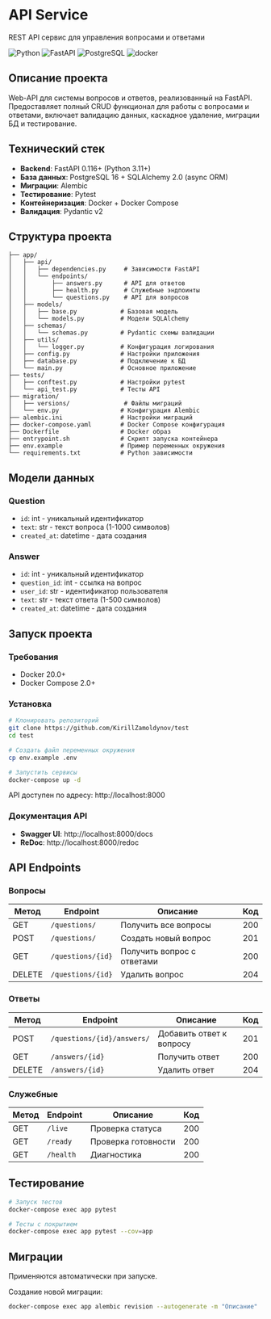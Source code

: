 # API Service

REST API сервис для управления вопросами и ответами

![Python](https://img.shields.io/badge/python-v3.11+-blue.svg)
![FastAPI](https://img.shields.io/badge/FastAPI-0.116+-green.svg)
![PostgreSQL](https://img.shields.io/badge/PostgreSQL-16+-blue.svg)
![docker](https://img.shields.io/badge/docker-ready-blue.svg)


## Описание проекта

Web-API для системы вопросов и ответов, реализованный на FastAPI. Предоставляет полный CRUD функционал для работы с вопросами и ответами, включает валидацию данных, каскадное удаление, миграции БД и тестирование.

## Технический стек

- **Backend**: FastAPI 0.116+ (Python 3.11+)
- **База данных**: PostgreSQL 16 + SQLAlchemy 2.0 (async ORM)
- **Миграции**: Alembic
- **Тестирование**: Pytest
- **Контейнеризация**: Docker + Docker Compose
- **Валидация**: Pydantic v2

## Структура проекта

```
├── app/
│   ├── api/
│   │   ├── dependencies.py     # Зависимости FastAPI
│   │   └── endpoints/
│   │       ├── answers.py      # API для ответов
│   │       ├── health.py       # Служебные эндпоинты
│   │       └── questions.py    # API для вопросов
│   ├── models/
│   │   ├── base.py            # Базовая модель
│   │   └── models.py          # Модели SQLAlchemy
│   ├── schemas/
│   │   └── schemas.py         # Pydantic схемы валидации
│   ├── utils/
│   │   └── logger.py          # Конфигурация логирования
│   ├── config.py              # Настройки приложения
│   ├── database.py            # Подключение к БД
│   └── main.py                # Основное приложение
├── tests/
│   ├── conftest.py            # Настройки pytest
│   └── api_test.py            # Тесты API
├── migration/
│   ├── versions/               # Файлы миграций
│   └── env.py                 # Конфигурация Alembic
├── alembic.ini                # Настройки миграций
├── docker-compose.yaml        # Docker Compose конфигурация
├── Dockerfile                 # Docker образ
├── entrypoint.sh              # Скрипт запуска контейнера
├── env.example                # Пример переменных окружения
└── requirements.txt           # Python зависимости
```

## Модели данных

### Question
- `id`: int - уникальный идентификатор
- `text`: str - текст вопроса (1-1000 символов)
- `created_at`: datetime - дата создания

### Answer
- `id`: int - уникальный идентификатор  
- `question_id`: int - ссылка на вопрос
- `user_id`: str - идентификатор пользователя
- `text`: str - текст ответа (1-500 символов)
- `created_at`: datetime - дата создания

## Запуск проекта

### Требования
- Docker 20.0+
- Docker Compose 2.0+

### Установка

```bash
# Клонировать репозиторий
git clone https://github.com/KirillZamoldynov/test
cd test

# Создать файл переменных окружения
cp env.example .env

# Запустить сервисы
docker-compose up -d
```

API доступен по адресу: http://localhost:8000

### Документация API

- **Swagger UI**: http://localhost:8000/docs
- **ReDoc**: http://localhost:8000/redoc

## API Endpoints

### Вопросы
| Метод | Endpoint | Описание | Код |
|-------|----------|----------|-----|
| GET | `/questions/` | Получить все вопросы | 200 |
| POST | `/questions/` | Создать новый вопрос | 201 |
| GET | `/questions/{id}` | Получить вопрос с ответами | 200 |
| DELETE | `/questions/{id}` | Удалить вопрос | 204 |

### Ответы
| Метод | Endpoint | Описание | Код |
|-------|----------|----------|-----|
| POST | `/questions/{id}/answers/` | Добавить ответ к вопросу | 201 |
| GET | `/answers/{id}` | Получить ответ | 200 |
| DELETE | `/answers/{id}` | Удалить ответ | 204 |

### Служебные
| Метод | Endpoint | Описание | Код |
|-------|----------|----------|-----|
| GET | `/live` | Проверка статуса | 200 |
| GET | `/ready` | Проверка готовности | 200 |
| GET | `/health` | Диагностика | 200 |



## Тестирование

```bash
# Запуск тестов
docker-compose exec app pytest

# Тесты с покрытием
docker-compose exec app pytest --cov=app
```


## Миграции

Применяются автоматически при запуске.

Создание новой миграции:
```bash
docker-compose exec app alembic revision --autogenerate -m "Описание"
```


